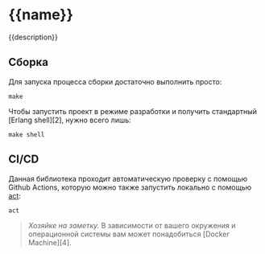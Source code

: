# {{name}}

{{description}}

## Сборка

Для запуска процесса сборки достаточно выполнить просто:

    make

Чтобы запустить проект в режиме разработки и получить стандартный [Erlang shell][2], нужно всего лишь:

    make shell

## CI/CD
Данная библиотека проходит автоматическую проверку с помощью Github Actions, которую можно также запустить локально с помощью [act](https://github.com/nektos/act):
```
act
```

> _Хозяйке на заметку._ В зависимости от вашего окружения и операционной системы вам может понадобиться [Docker Machine][4].
